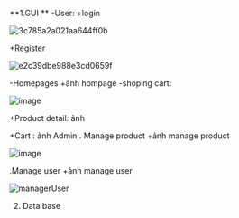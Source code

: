 **1.GUI **
-User: 
+login

![3c785a2a021aa644ff0b](https://github.com/user-attachments/assets/c412e0e1-4d06-4bda-9fa4-18d7ed17f9ac)

+Register

![e2c39dbe988e3cd0659f](https://github.com/user-attachments/assets/d0b11413-5f80-4169-ba11-6c87b101cab4)

-Homepages
+ảnh hompage
-shoping cart:

![image](https://github.com/user-attachments/assets/648dc3fe-9e22-419e-8123-ffc6889e81a3)

+Product detail: ảnh

+Cart : ảnh
Admin 
. Manage product
 +ảnh manage product
 
 ![image](https://github.com/user-attachments/assets/dc1c3806-d87f-4432-ab7c-8e931894972e)

.Manage user
  +ảnh manage user
  
![managerUser](https://github.com/user-attachments/assets/d157634b-3d46-4d22-809b-a210e9582d94)

2. Data base
